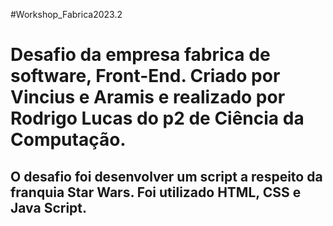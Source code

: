 #Workshop_Fabrica2023.2
<h1>Desafio da empresa fabrica de software, Front-End. Criado por Vincius e Aramis e realizado por Rodrigo Lucas do p2 de Ciência da Computação.</h1>
<h2> O desafio foi desenvolver um script a respeito da franquia Star Wars. Foi utilizado HTML, CSS e Java Script. </h2>